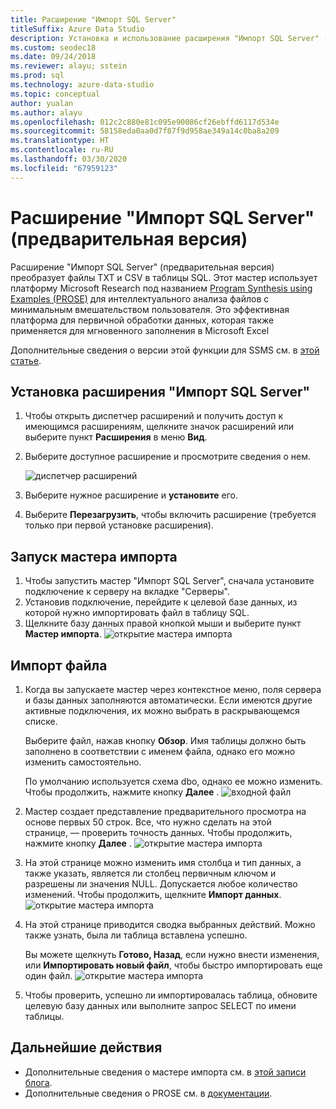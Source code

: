 ```yaml
---
title: Расширение "Импорт SQL Server"
titleSuffix: Azure Data Studio
description: Установка и использование расширения "Импорт SQL Server" (предварительная версия) для Azure Data Studio
ms.custom: seodec18
ms.date: 09/24/2018
ms.reviewer: alayu; sstein
ms.prod: sql
ms.technology: azure-data-studio
ms.topic: conceptual
author: yualan
ms.author: alayu
ms.openlocfilehash: 012c2c880e81c095e90086cf26ebffd6117d534e
ms.sourcegitcommit: 58158eda0aa0d7f87f9d958ae349a14c0ba8a209
ms.translationtype: HT
ms.contentlocale: ru-RU
ms.lasthandoff: 03/30/2020
ms.locfileid: "67959123"
---
```

# <a name="sql-server-import-extension-preview"></a>Расширение "Импорт SQL Server" (предварительная версия)

Расширение "Импорт SQL Server" (предварительная версия) преобразует файлы TXT и CSV в таблицы SQL. Этот мастер использует платформу Microsoft Research под названием [Program Synthesis using Examples (PROSE)](https://microsoft.github.io/prose/) для интеллектуального анализа файлов с минимальным вмешательством пользователя. Это эффективная платформа для первичной обработки данных, которая также применяется для мгновенного заполнения в Microsoft Excel

Дополнительные сведения о версии этой функции для SSMS см. в [этой статье](https://docs.microsoft.com/sql/relational-databases/import-export/import-flat-file-wizard).


## <a name="install-the-sql-server-import-extension"></a>Установка расширения "Импорт SQL Server"

1. Чтобы открыть диспетчер расширений и получить доступ к имеющимся расширениям, щелкните значок расширений или выберите пункт **Расширения** в меню **Вид**.
2. Выберите доступное расширение и просмотрите сведения о нем.

   ![диспетчер расширений](media/sql-server-import-extension/import-wizard-install.png)

1. Выберите нужное расширение и **установите** его.
2. Выберите **Перезагрузить**, чтобы включить расширение (требуется только при первой установке расширения).

## <a name="start-import-wizard"></a>Запуск мастера импорта

1. Чтобы запустить мастер "Импорт SQL Server", сначала установите подключение к серверу на вкладке "Серверы".
2. Установив подключение, перейдите к целевой базе данных, из которой нужно импортировать файл в таблицу SQL.
3. Щелкните базу данных правой кнопкой мыши и выберите пункт **Мастер импорта**.
    ![открытие мастера импорта](media/sql-server-import-extension/open-import-wizard.png)

## <a name="importing-a-file"></a>Импорт файла
1. Когда вы запускаете мастер через контекстное меню, поля сервера и базы данных заполняются автоматически. Если имеются другие активные подключения, их можно выбрать в раскрывающемся списке. 
    
    Выберите файл, нажав кнопку **Обзор**. Имя таблицы должно быть заполнено в соответствии с именем файла, однако его можно изменить самостоятельно.

    По умолчанию используется схема dbo, однако ее можно изменить. Чтобы продолжить, нажмите кнопку **Далее** .
    ![входной файл](media/sql-server-import-extension/import-wizard-input-file.png)
1. Мастер создает представление предварительного просмотра на основе первых 50 строк. Все, что нужно сделать на этой странице, — проверить точность данных. Чтобы продолжить, нажмите кнопку **Далее** .
    ![открытие мастера импорта](media/sql-server-import-extension/import-wizard-preview-data.png)
2. На этой странице можно изменить имя столбца и тип данных, а также указать, является ли столбец первичным ключом и разрешены ли значения NULL. Допускается любое количество изменений. Чтобы продолжить, щелкните **Импорт данных**.
    ![открытие мастера импорта](media/sql-server-import-extension/import-wizard-modify-columns.png)
3. На этой странице приводится сводка выбранных действий. Можно также узнать, была ли таблица вставлена успешно. 

    Вы можете щелкнуть **Готово, Назад**, если нужно внести изменения, или **Импортировать новый файл**, чтобы быстро импортировать еще один файл.
    ![открытие мастера импорта](media/sql-server-import-extension/import-wizard-summary.png)
1. Чтобы проверить, успешно ли импортировалась таблица, обновите целевую базу данных или выполните запрос SELECT по имени таблицы.

## <a name="next-steps"></a>Дальнейшие действия
- Дополнительные сведения о мастере импорта см. в [этой записи блога](https://cloudblogs.microsoft.com/sqlserver/2018/08/30/the-august-release-of-sql-operations-studio-is-now-available/).
- Дополнительные сведения о PROSE см. в [документации](https://microsoft.github.io/prose/).
